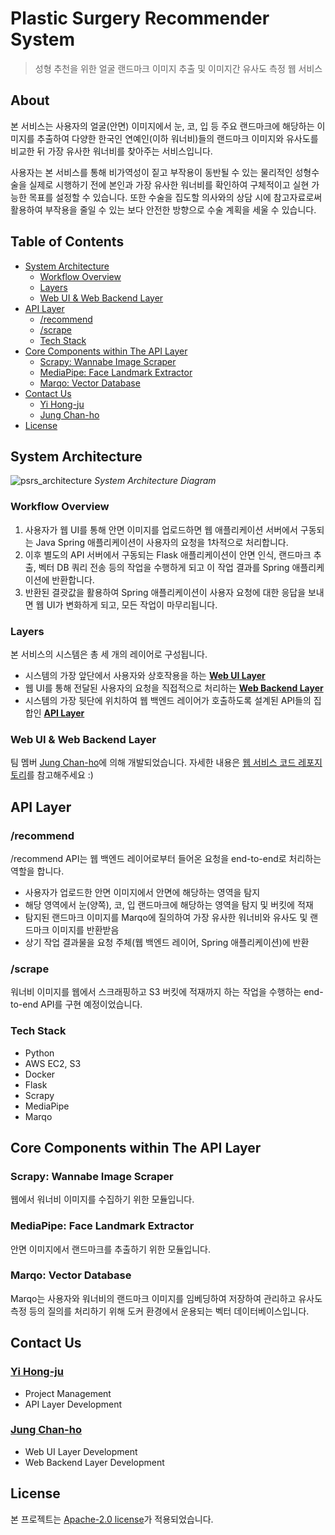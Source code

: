 # Plastic Surgery Recommender System

> 성형 추천을 위한 얼굴 랜드마크 이미지 추출 및 이미지간 유사도 측정 웹 서비스

## About

본 서비스는 사용자의 얼굴(안면) 이미지에서 눈, 코, 입 등 주요 랜드마크에 해당하는 이미지를 추출하여 다양한 한국인 연예인(이하 워너비)들의 랜드마크 이미지와 유사도를 비교한 뒤 가장 유사한 워너비를 찾아주는 서비스입니다.

사용자는 본 서비스를 통해 비가역성이 짙고 부작용이 동반될 수 있는 물리적인 성형수술을 실제로 시행하기 전에 본인과 가장 유사한 워너비를 확인하여 구체적이고 실현 가능한 목표를 설정할 수 있습니다. 또한 수술을 집도할 의사와의 상담 시에 참고자료로써 활용하여 부작용을 줄일 수 있는 보다 안전한 방향으로 수술 계획을 세울 수 있습니다.

## Table of Contents

- [System Architecture](#system-architecture)
    - [Workflow Overview](#workflow-overview)
    - [Layers](#layers)
    - [Web UI & Web Backend Layer](#web-ui--web-backend-layer)
- [API Layer](#api-layer)
    - [/recommend](#recommend)
    - [/scrape](#scrape)
    - [Tech Stack](#tech-stack)
- [Core Components within The API Layer](#core-components-within-the-api-layer)
    - [Scrapy: Wannabe Image Scraper](#scrapy-wannabe-image-scraper)
    - [MediaPipe: Face Landmark Extractor](#mediapipe-face-landmark-extractor)
    - [Marqo: Vector Database](#marqo-vector-database)
- [Contact Us](#contact-us)
    - [Yi Hong-ju](#yi-hong-ju)
    - [Jung Chan-ho](#jung-chan-ho)
- [License](#license)

## System Architecture

![psrs_architecture](https://github.com/yeardreamxneuroflow/plastic-surgery-recommender-system/assets/102594161/e0737753-73a9-44c7-8d01-220fa6ba9da8)
*System Architecture Diagram*

### Workflow Overview

1. 사용자가 웹 UI를 통해 안면 이미지를 업로드하면 웹 애플리케이션 서버에서 구동되는 Java Spring 애플리케이션이 사용자의 요청을 1차적으로 처리합니다.
1. 이후 별도의 API 서버에서 구동되는 Flask 애플리케이션이 안면 인식, 랜드마크 추출, 벡터 DB 쿼리 전송 등의 작업을 수행하게 되고 이 작업 결과를 Spring 애플리케이션에 반환합니다.
1. 반환된 결괏값을 활용하여 Spring 애플리케이션이 사용자 요청에 대한 응답을 보내면 웹 UI가 변화하게 되고, 모든 작업이 마무리됩니다.

### Layers

본 서비스의 시스템은 총 세 개의 레이어로 구성됩니다.
- 시스템의 가장 앞단에서 사용자와 상호작용을 하는 **[Web UI Layer](#웹-ui--웹-백엔드-레이어)**
- 웹 UI를 통해 전달된 사용자의 요청을 직접적으로 처리하는 **[Web Backend Layer](#웹-ui--웹-백엔드-레이어)**
- 시스템의 가장 뒷단에 위치하여 웹 백엔드 레이어가 호출하도록 설계된 API들의 집합인 **[API Layer](#api-레이어)**

### Web UI & Web Backend Layer

팀 멤버 [Jung Chan-ho](https://github.com/ONECHANHO)에 의해 개발되었습니다. 자세한 내용은 [웹 서비스 코드 레포지토리](https://github.com/yeardreamxneuroflow/plastic-surgery-recommender-system-web-service)를 참고해주세요 :)

## API Layer

### /recommend

/recommend API는 웹 백엔드 레이어로부터 들어온 요청을 end-to-end로 처리하는 역할을 합니다.
- 사용자가 업로드한 안면 이미지에서 안면에 해당하는 영역을 탐지
- 해당 영역에서 눈(양쪽), 코, 입 랜드마크에 해당하는 영역을 탐지 및 버킷에 적재
- 탐지된 랜드마크 이미지를 Marqo에 질의하여 가장 유사한 워너비와 유사도 및 랜드마크 이미지를 반환받음
- 상기 작업 결과물을 요청 주체(웹 백엔드 레이어, Spring 애플리케이션)에 반환

### /scrape

워너비 이미지를 웹에서 스크래핑하고 S3 버킷에 적재까지 하는 작업을 수행하는 end-to-end API를 구현 예정이었습니다.

### Tech Stack
- Python
- AWS EC2, S3
- Docker
- Flask
- Scrapy
- MediaPipe
- Marqo

## Core Components within The API Layer

### Scrapy: Wannabe Image Scraper

웹에서 워너비 이미지를 수집하기 위한 모듈입니다.

### MediaPipe: Face Landmark Extractor

안면 이미지에서 랜드마크를 추출하기 위한 모듈입니다.

### Marqo: Vector Database

Marqo는 사용자와 워너비의 랜드마크 이미지를 임베딩하여 저장하여 관리하고 유사도 측정 등의 질의를 처리하기 위해 도커 환경에서 운용되는 벡터 데이터베이스입니다.

## Contact Us

### [Yi Hong-ju](https://github.com/y1hongju)

- Project Management
- API Layer Development

### [Jung Chan-ho](https://github.com/ONECHANHO)

- Web UI Layer Development
- Web Backend Layer Development

## License

본 프로젝트는 [Apache-2.0 license](https://github.com/yeardreamxneuroflow/plastic-surgery-recommender-system?tab=Apache-2.0-1-ov-file#readme)가 적용되었습니다.
